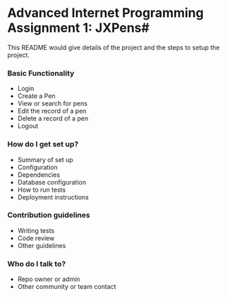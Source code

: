 # Advanced Internet Programming Assignment 1: JXPens#

This README would give details of the project and the steps to setup the project.

### Basic Functionality ###

* Login
* Create a Pen
* View or search for pens
* Edit the record of a pen
* Delete a record of a pen
* Logout

### How do I get set up? ###

* Summary of set up
* Configuration
* Dependencies
* Database configuration
* How to run tests
* Deployment instructions

### Contribution guidelines ###

* Writing tests
* Code review
* Other guidelines

### Who do I talk to? ###

* Repo owner or admin
* Other community or team contact